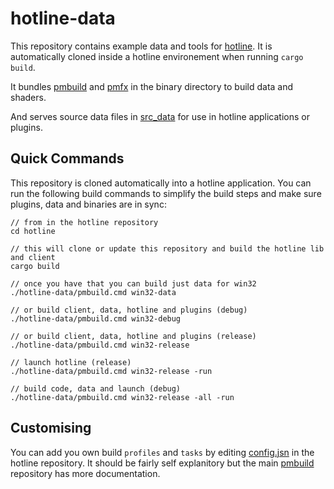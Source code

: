 # hotline-data

This repository contains example data and tools for [hotline](https://github.com/polymonster/hotline). It is automatically cloned inside a hotline environement when running `cargo build`.

It bundles [pmbuild](https://github.com/polymonster/pmbuild) and [pmfx](https://github.com/polymonster/pmbuild) in the binary directory to build data and shaders.

And serves source data files in [src_data](https://github.com/polymonster/hotline/src) for use in hotline applications or plugins.

## Quick Commands

This repository is cloned automatically into a hotline application. You can run the following build commands to simplify the build steps and make sure plugins, data and binaries are in sync:

```text
// from in the hotline repository
cd hotline

// this will clone or update this repository and build the hotline lib and client
cargo build

// once you have that you can build just data for win32
./hotline-data/pmbuild.cmd win32-data

// or build client, data, hotline and plugins (debug)
./hotline-data/pmbuild.cmd win32-debug

// or build client, data, hotline and plugins (release)
./hotline-data/pmbuild.cmd win32-release

// launch hotline (release)
./hotline-data/pmbuild.cmd win32-release -run

// build code, data and launch (debug)
./hotline-data/pmbuild.cmd win32-release -all -run
```

## Customising

You can add you own build `profiles` and `tasks` by editing [config.jsn](https://github.com/polymonster/hotline/blob/master/config.jsn) in the hotline repository. It should be fairly self explanitory but the main [pmbuild](https://github.com/polymonster/pmbuild) repository has more documentation.
